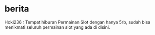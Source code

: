 # berita

<p>Hoki236 : Tempat hiburan Permainan Slot dengan hanya 5rb, sudah bisa menikmati seluruh permainan slot yang ada di disini.</p>
